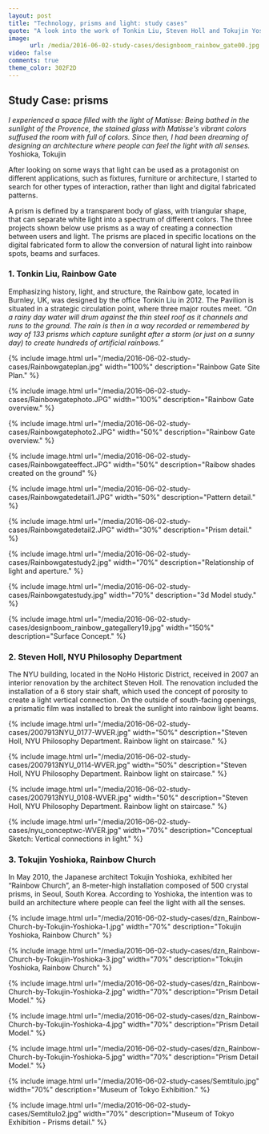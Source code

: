 ```yaml
---
layout: post
title: "Technology, prisms and light: study cases"
quote: "A look into the work of Tonkin Liu, Steven Holl and Tokujin Yoshioka."
image:
      url: /media/2016-06-02-study-cases/designboom_rainbow_gate00.jpg
video: false
comments: true
theme_color: 302F2D
---
```


## Study Case: prisms

*I experienced a space filled with the light of Matisse: Being bathed in the sunlight of the Provence, the stained glass with Matisse's vibrant colors suffused the room with full of colors. Since then, I had been dreaming of designing an architecture where people can feel the light with all senses.* Yoshioka, Tokujin
      
      
      
After looking on some ways that light can be used as a protagonist on different applications, such as fixtures, furniture or architecture, I started to search for other types of interaction, rather than light and digital fabricated patterns. 

A prism is defined by a transparent body of glass, with triangular shape, that can separate white light into a spectrum of different colors. The three projects shown below use prisms as a way of creating a connection between users and light. The prisms are placed in specific locations on the digital fabricated form to allow the conversion of natural light into rainbow spots, beams and surfaces.


###  1. Tonkin Liu, Rainbow Gate

Emphasizing history, light, and structure, the Rainbow gate, located in Burnley, UK, was designed by the office Tonkin Liu in 2012. The Pavilion is situated in a strategic circulation point, where three major routes meet. *“On a rainy day water will drum against the thin steel roof as it channels and runs to the ground. The rain is then in a way recorded or remembered by way of 133 prisms which capture sunlight after a storm (or just on a sunny day) to create hundreds of artificial rainbows.”*

{% include image.html url="/media/2016-06-02-study-cases/Rainbowgateplan.jpg" width="100%" description="Rainbow Gate Site Plan." %}

{% include image.html url="/media/2016-06-02-study-cases/Rainbowgatephoto.JPG" width="100%" description="Rainbow Gate overview." %}

{% include image.html url="/media/2016-06-02-study-cases/Rainbowgatephoto2.JPG" width="50%" description="Rainbow Gate overview." %}

{% include image.html url="/media/2016-06-02-study-cases/Rainbowgateeffect.JPG" width="50%" description="Raibow shades created on the ground" %}

{% include image.html url="/media/2016-06-02-study-cases/Rainbowgatedetail1.JPG" width="50%" description="Pattern detail." %}

{% include image.html url="/media/2016-06-02-study-cases/Rainbowgatedetail2.JPG" width="30%" description="Prism detail." %}

{% include image.html url="/media/2016-06-02-study-cases/Rainbowgatestudy2.jpg" width="70%" description="Relationship of light and aperture." %}

{% include image.html url="/media/2016-06-02-study-cases/Rainbowgatestudy.jpg" width="70%" description="3d Model study." %}

{% include image.html url="/media/2016-06-02-study-cases/designboom_rainbow_gategallery19.jpg" width="150%" description="Surface Concept." %}

### 2. Steven Holl, NYU Philosophy Department

The NYU building, located in the NoHo Historic District, received in 2007 an interior renovation by the architect Steven Holl. The renovation included the installation of a 6 story stair shaft, which used the concept of porosity to create a light vertical connection. On the outside of south-facing openings, a prismatic film was installed to break the sunlight into rainbow light beams.

{% include image.html url="/media/2016-06-02-study-cases/2007913NYU_0177-WVER.jpg" width="50%" description="Steven Holl, NYU Philosophy Department. Rainbow light on staircase." %}

{% include image.html url="/media/2016-06-02-study-cases/2007913NYU_0114-WVER.jpg" width="50%" description="Steven Holl, NYU Philosophy Department. Rainbow light on staircase." %}

{% include image.html url="/media/2016-06-02-study-cases/2007913NYU_0108-WVER.jpg" width="50%" description="Steven Holl, NYU Philosophy Department. Rainbow light on staircase." %}

{% include image.html url="/media/2016-06-02-study-cases/nyu_conceptwc-WVER.jpg" width="70%" description="Conceptual Sketch: Vertical connections in light." %}

### 3. Tokujin Yoshioka, Rainbow Church

In May 2010, the Japanese architect Tokujin Yoshioka, exhibited her “Rainbow Church”, an 8-meter-high installation composed of 500 crystal prisms, in Seoul, South Korea. According to Yoshioka, the intention was to build an architecture where people can feel the light with all the senses.

{% include image.html url="/media/2016-06-02-study-cases/dzn_Rainbow-Church-by-Tokujin-Yoshioka-1.jpg" width="70%" description="Tokujin Yoshioka, Rainbow Church" %}

{% include image.html url="/media/2016-06-02-study-cases/dzn_Rainbow-Church-by-Tokujin-Yoshioka-3.jpg" width="70%" description="Tokujin Yoshioka, Rainbow Church" %}

{% include image.html url="/media/2016-06-02-study-cases/dzn_Rainbow-Church-by-Tokujin-Yoshioka-2.jpg" width="70%" description="Prism Detail Model." %}

{% include image.html url="/media/2016-06-02-study-cases/dzn_Rainbow-Church-by-Tokujin-Yoshioka-4.jpg" width="70%" description="Prism Detail Model." %}

{% include image.html url="/media/2016-06-02-study-cases/dzn_Rainbow-Church-by-Tokujin-Yoshioka-5.jpg" width="70%" description="Prism Detail Model." %}

{% include image.html url="/media/2016-06-02-study-cases/Semtítulo.jpg" width="70%" description="Museum of Tokyo Exhibition." %}

{% include image.html url="/media/2016-06-02-study-cases/Semtítulo2.jpg" width="70%" description="Museum of Tokyo Exhibition - Prisms detail." %}






